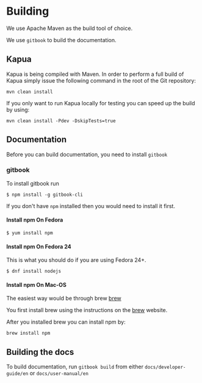 # Building

We use Apache Maven as the build tool of choice.

We use `gitbook` to build the documentation.

## Kapua

Kapua is being compiled with Maven. In order to perform a full build
of Kapua simply issue the following command in the root of the Git repository:

    mvn clean install

If you only want to run Kapua locally for testing you can speed up the build
by using:

    mvn clean install -Pdev -DskipTests=true

## Documentation

Before you can build documentation, you need to install `gitbook`

### gitbook

To install gitbook run

    $ npm install -g gitbook-cli

If you don't have `npm` installed then you would need to install it first.

#### Install npm On Fedora

    $ yum install npm

#### Install npm On Fedora 24

This is what you should do if you are using Fedora 24+.

    $ dnf install nodejs

#### Install npm On Mac-OS

The easiest way would be through brew [brew]

You first install brew using the instructions on the [brew] website.

After you installed brew you can install npm by:

    brew install npm

[brew]: <http://brew.sh>

## Building the docs

To build documentation, run `gitbook build` from either `docs/developer-guide/en` or `docs/user-manual/en`